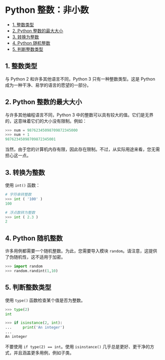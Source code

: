 # Python 整数：非小数<!-- omit in toc -->

- [1. 整数类型](#1-整数类型)
- [2. Python 整数的最大大小](#2-python-整数的最大大小)
- [3. 转换为整数](#3-转换为整数)
- [4. Python 随机整数](#4-python-随机整数)
- [5. 判断整数类型](#5-判断整数类型)

## 1. 整数类型

与 Python 2 和许多其他语言不同，Python 3 只有一种整数类型。这是 Python 成为一种干净、易学的语言的愿望的一部分。

## 2. Python 整数的最大大小

与许多其他编程语言不同，Python 3 中的整数可以具有较大的值。它们是无界的，这意味着它们的大小没有限制。例如：

```py
>>> num = 98762345098709872345000
>>> num + 1
98762345098709872345001
```

当然，由于您的计算机内存有限，因此存在限制。不过，从实际用途来看，您无需担心这一点。

## 3. 转换为整数

使用 `int()` 函数：

```py
# 字符串转整数
>>> int ( '100' )
100

# 浮点数转为整数
>>> int ( 2.3 )
2
```

## 4. Python 随机整数

许多用例都需要一个随机整数。为此，您需要导入模块 `random`。请注意，这提供了伪随机性，这不适用于加密。

```py
>>> import random
>>> random.randint(1,10)
```

## 5. 判断整数类型

使用 `type()` 函数检查某个值是否为整数。

```py
>>> type(2)
int

>>> if isinstance(2, int):
...     print('An integer')
...
An integer
```

不要使用 `if type(2) == int`。使用 `isinstance()` 几乎总是更好、更干净的方式，并且涵盖更多用例，例如子类。
